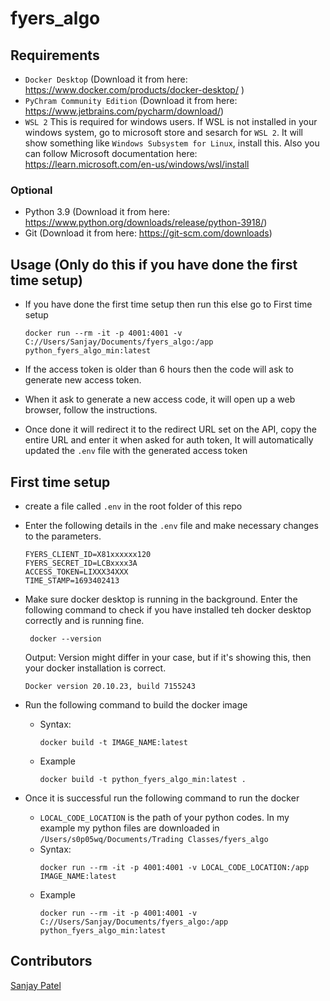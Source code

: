 # fyers_algo

## Requirements
- `Docker Desktop` (Download it from here: https://www.docker.com/products/docker-desktop/ )
- `PyChram Community Edition` (Download it from here: https://www.jetbrains.com/pycharm/download/)
- `WSL 2` This is required for windows users. If WSL is not installed in your windows system, go to microsoft store and sesarch for `WSL 2`. It will show something like `Windows Subsystem for Linux`, install this. Also you can follow Microsoft documentation here: https://learn.microsoft.com/en-us/windows/wsl/install

### Optional 
- Python 3.9 (Download it from here: https://www.python.org/downloads/release/python-3918/)
- Git (Download it from here: https://git-scm.com/downloads)

## Usage (Only do this if you have done the first time setup)
- If you have done the first time setup then run this else go to First time setup 

  ```commandline
  docker run --rm -it -p 4001:4001 -v C://Users/Sanjay/Documents/fyers_algo:/app python_fyers_algo_min:latest
  ```
- If the access token is older than 6 hours then the code will ask to generate new access token.
- When it ask to generate a new access code, it will open up a web browser, follow the instructions. 
- Once done it will redirect it to the redirect URL set on the API, copy the entire URL and enter it when asked for auth token, It will automatically updated the `.env` file with the generated access token

## First time setup
- create a file called `.env` in the root folder of this repo
- Enter the following details in the `.env` file and make necessary changes to the parameters.

  ```
  FYERS_CLIENT_ID=X81xxxxxx120
  FYERS_SECRET_ID=LCBxxxx3A
  ACCESS_TOKEN=LIXXX34XXX
  TIME_STAMP=1693402413
  ```

- Make sure docker desktop is running in the background. Enter the following command to check if you have installed teh docker desktop correctly and is running fine.
  ```commandline
   docker --version
  ```
  
  Output: Version might differ in your case, but if it's showing this, then your docker installation is correct.

  ```commandline
  Docker version 20.10.23, build 7155243
  ```

- Run the following command to build the docker image
  - Syntax:
    ```commandline
    docker build -t IMAGE_NAME:latest
    ```
  - Example
    ```commandline
    docker build -t python_fyers_algo_min:latest .
    ```
- Once it is successful run the following command to run the docker
    - `LOCAL_CODE_LOCATION` is the path of your python codes. In my example my python files are downloaded in `/Users/s0p05wq/Documents/Trading Classes/fyers_algo`
    - Syntax:
      ```commandline
      docker run --rm -it -p 4001:4001 -v LOCAL_CODE_LOCATION:/app IMAGE_NAME:latest
      ```
  - Example
    ```commandline
    docker run --rm -it -p 4001:4001 -v C://Users/Sanjay/Documents/fyers_algo:/app python_fyers_algo_min:latest
    ```

## Contributors
[Sanjay Patel](https://github.com/sanju918)

